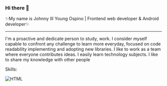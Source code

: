 ### Hi there 👋
✨My name is Johnny III Young Ospino | Frontend web developer & Android developer✨

<hr>
I'm a proactive and dedicate person to study, work.
I consider myself capable to confront any challenge
to learn more everyday, focused on code readability
implementing and adopting new libraries. I like to
work as a team where everyone contributes ideas.
I easily learn technology subjects. I like to share
my knowledge with other people


<!--
**johnny3young/johnny3young** is a ✨ _special_ ✨ repository because its `README.md` (this file) appears on your GitHub profile.

Here are some ideas to get you started:

- 🔭 I’m currently working on ...
- 🌱 I’m currently learning ...
- 👯 I’m looking to collaborate on ...
- 🤔 I’m looking for help with ...
- 💬 Ask me about ...
- 📫 How to reach me: ...
- 😄 Pronouns: ...
- ⚡ Fun fact: ...
-->

Skills:

![HTML](https://img.shields.io/badge/-HTML%205-orange)

